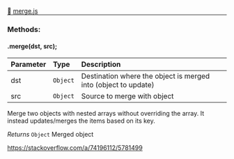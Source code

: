 <div class="mb-0">
    🔗 <a class="source-code" target="_blank"
        href="https://github.com/OpenHausIO/backend/blob/dev&#x2F;helper&#x2F;merge.js">merge.js</a>
</div>
<hr style="margin: 0 !important" />

<!-- CLASS -->

<!-- GENERAL -->
<!-- CLASS -->



<!-- METHODS -->
### Methods:
####  .merge(dst, src);  

| Parameter | Type       | Description    |
| :-------- | :--------- |:------------- |
| dst | `Object` |  Destination where the <src> object is merged into (object to update) |
| src | `Object` |  Source to merge with <dst> object |


Merge two objects with nested arrays without overriding the array.
It instead updates/merges the items based on its key.
 

*Returns*  `Object`    Merged object

https://stackoverflow.com/a/74196112/5781499


<!-- LINKS -->
<!-- LINKS -->

<!-- METHODS -->



<!-- DESCRIPTION -->
<!-- DESCRIPTION -->